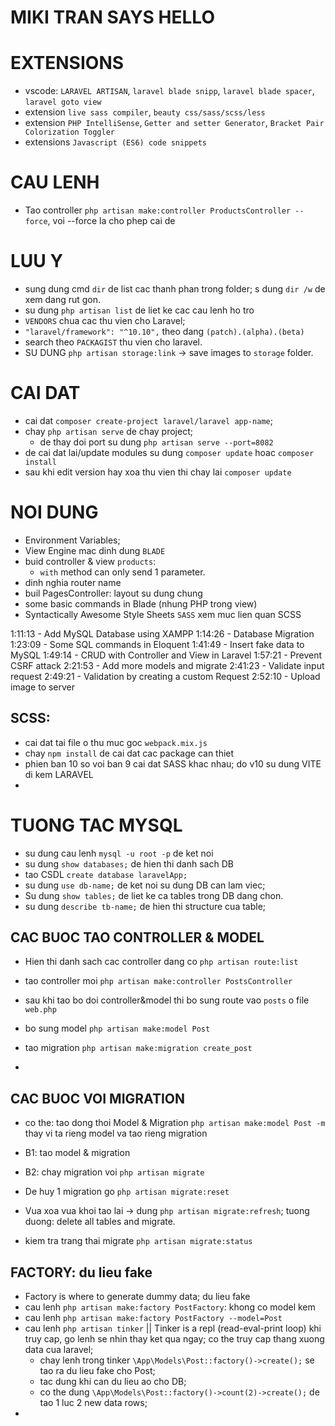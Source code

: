 # MIKI TRAN SAYS HELLO

# EXTENSIONS

-   vscode: `LARAVEL ARTISAN`, `laravel blade snipp`, `laravel blade spacer`, `laravel goto view`
-   extension `live sass compiler`, `beauty css/sass/scss/less`
-   extension `PHP IntelliSense`, `Getter and setter Generator`, `Bracket Pair Colorization Toggler`
-   extensions `Javascript (ES6) code snippets`

# CAU LENH

-   Tao controller `php artisan make:controller ProductsController --force`, voi --force la cho phep cai de

# LUU Y

-   sung dung cmd `dir` de list cac thanh phan trong folder; s dung `dir /w` de xem dang rut gon.
-   su dung `php artisan list` de liet ke cac cau lenh ho tro
-   `VENDORS` chua cac thu vien cho Laravel;
-   `"laravel/framework": "^10.10",` theo dang `(patch).(alpha).(beta)`
-   search theo `PACKAGIST` thu vien cho laravel.
-   SU DUNG `php artisan storage:link` -> save images to `storage` folder.

# CAI DAT

-   cai dat `composer create-project laravel/laravel app-name`;
-   chay `php artisan serve` de chay project;
    -   de thay doi port su dung `php artisan serve --port=8082`
-   de cai dat lai/update modules su dung `composer update` hoac `composer install`
-   sau khi edit version hay xoa thu vien thi chay lai `composer update`

# NOI DUNG

-   Environment Variables;
-   View Engine mac dinh dung `BLADE`
-   buid controller & view `products`:
    -   `with` method can only send 1 parameter.
-   dinh nghia router name
-   buil PagesController: layout su dung chung
-   some basic commands in Blade (nhung PHP trong view)
-   Syntactically Awesome Style Sheets `SASS` xem muc lien quan SCSS

1:11:13 - Add MySQL Database using XAMPP
1:14:26 - Database Migration
1:23:09 - Some SQL commands in Eloquent
1:41:49 - Insert fake data to MySQL
1:49:14 - CRUD with Controller and View in Laravel
1:57:21 - Prevent CSRF attack
2:21:53 - Add more models and migrate
2:41:23 - Validate input request
2:49:21 - Validation by creating a custom Request
2:52:10 - Upload image to server

## SCSS:

-   cai dat tai file o thu muc goc `webpack.mix.js`
-   chay `npm install` de cai dat cac package can thiet
-   phien ban 10 so voi ban 9 cai dat SASS khac nhau; do v10 su dung VITE di kem LARAVEL
-

# TUONG TAC MYSQL

-   su dung cau lenh `mysql -u root -p` de ket noi
-   su dung `show databases;` de hien thi danh sach DB
-   tao CSDL `create database laravelApp;`
-   su dung `use db-name;` de ket noi su dung DB can lam viec;
-   Su dung `show tables;` de liet ke ca tables trong DB dang chon.
-   su dung `describe tb-name;` de hien thi structure cua table;

## CAC BUOC TAO CONTROLLER & MODEL

-   Hien thi danh sach cac controller dang co `php artisan route:list`

-   tao controller moi `php artisan make:controller PostsController`
-   sau khi tao bo doi controller&model thi bo sung route vao `posts` o file `web.php`
-   bo sung model `php artisan make:model Post`
-   tao migration `php artisan make:migration create_post`
-

## CAC BUOC VOI MIGRATION

-   co the: tao dong thoi Model & Migration `php artisan make:model Post -m` thay vi ta rieng model va tao rieng migration

-   B1: tao model & migration
-   B2: chay migration voi `php artisan migrate`
-   De huy 1 migration go `php artisan migrate:reset`
-   Vua xoa vua khoi tao lai -> dung `php artisan migrate:refresh`; tuong duong: delete all tables and migrate.
-   kiem tra trang thai migrate `php artisan migrate:status`

## FACTORY: du lieu fake

-   Factory is where to generate dummy data; du lieu fake
-   cau lenh `php artisan make:factory PostFactory`: khong co model kem
-   cau lenh `php artisan make:factory PostFactory --model=Post`
-   cau lenh `php artisan tinker` || Tinker is a repl (read-eval-print loop) khi truy cap, go lenh se nhin thay ket qua ngay; co the truy cap thang xuong data cua laravel;
    -   chay lenh trong tinker `\App\Models\Post::factory()->create();` se tao ra du lieu fake cho Post;
    -   tac dung khi can du lieu ao cho DB;
    -   co the dung `\App\Models\Post::factory()->count(2)->create();` de tao 1 luc 2 new data rows;
-
